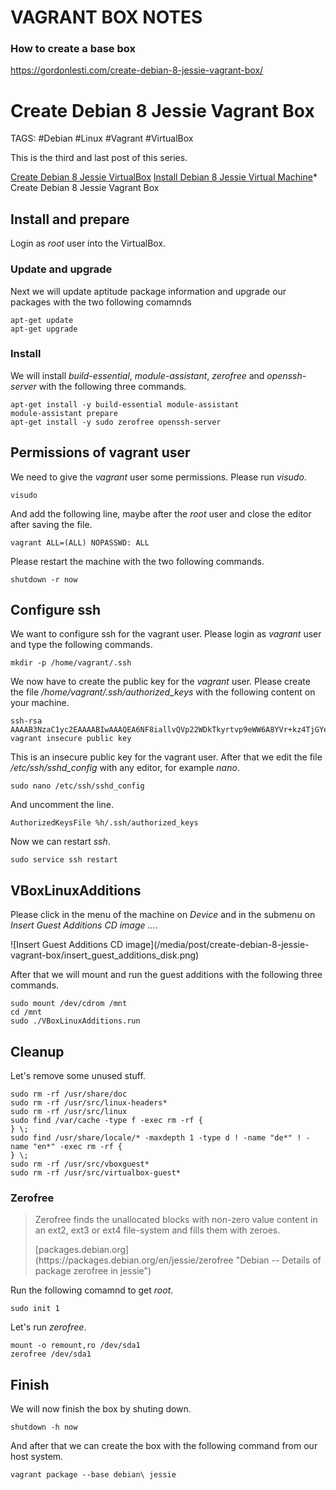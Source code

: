 

# VAGRANT BOX NOTES


### How to create a base box

https://gordonlesti.com/create-debian-8-jessie-vagrant-box/

<div class="blog-post">

# Create Debian 8 Jessie Vagrant Box

TAGS: #Debian #Linux #Vagrant #VirtualBox

This is the third and last post of this series.

[Create Debian 8 Jessie VirtualBox](/create-debian-8-jessie-virtualbox/ "Create Debian 8 Jessie VirtualBox") [Install Debian 8 Jessie Virtual Machine](/install-debian-8-jessie-virtual-machine/ "Install Debian 8 Jessie Virtual Machine")*   Create Debian 8 Jessie Vagrant Box

## Install and prepare

Login as _root_ user into the VirtualBox.

### Update and upgrade

Next we will update aptitude package information and upgrade our packages with the two following comamnds

    apt-get update
    apt-get upgrade

### Install

We will install _build-essential_, _module-assistant_, _zerofree_ and _openssh-server_ with the following three commands.

    apt-get install -y build-essential module-assistant
    module-assistant prepare
    apt-get install -y sudo zerofree openssh-server

## Permissions of vagrant user

We need to give the _vagrant_ user some permissions. Please run _visudo_.

    visudo

And add the following line, maybe after the _root_ user and close the editor after saving the file.

    vagrant ALL=(ALL) NOPASSWD: ALL

Please restart the machine with the two following commands.

    shutdown -r now

## Configure ssh

We want to configure ssh for the vagrant user. Please login as _vagrant_ user and type the following commands.

    mkdir -p /home/vagrant/.ssh

We now have to create the public key for the _vagrant_ user. Please create the file _/home/vagrant/.ssh/authorized_keys_ with the following content on your machine.

    ssh-rsa AAAAB3NzaC1yc2EAAAABIwAAAQEA6NF8iallvQVp22WDkTkyrtvp9eWW6A8YVr+kz4TjGYe7gHzIw+niNltGEFHzD8+v1I2YJ6oXevct1YeS0o9HZyN1Q9qgCgzUFtdOKLv6IedplqoPkcmF0aYet2PkEDo3MlTBckFXPITAMzF8dJSIFo9D8HfdOV0IAdx4O7PtixWKn5y2hMNG0zQPyUecp4pzC6kivAIhyfHilFR61RGL+GPXQ2MWZWFYbAGjyiYJnAmCP3NOTd0jMZEnDkbUvxhMmBYSdETk1rRgm+R4LOzFUGaHqHDLKLX+FIPKcF96hrucXzcWyLbIbEgE98OHlnVYCzRdK8jlqm8tehUc9c9WhQ== vagrant insecure public key

This is an insecure public key for the vagrant user. After that we edit the file _/etc/ssh/sshd_config_ with any editor, for example _nano_.

    sudo nano /etc/ssh/sshd_config

And uncomment the line.

    AuthorizedKeysFile %h/.ssh/authorized_keys

Now we can restart _ssh_.

    sudo service ssh restart

## VBoxLinuxAdditions

<div class="row">

<div class="col-sm-4">

Please click in the menu of the machine on _Device_ and in the submenu on _Insert Guest Additions CD image ..._.

</div>

<div class="col-sm-8">![Insert Guest Additions CD image](/media/post/create-debian-8-jessie-vagrant-box/insert_guest_additions_disk.png)</div>

</div>

After that we will mount and run the guest additions with the following three commands.

    sudo mount /dev/cdrom /mnt
    cd /mnt
    sudo ./VBoxLinuxAdditions.run

## Cleanup

Let's remove some unused stuff.

    sudo rm -rf /usr/share/doc
    sudo rm -rf /usr/src/linux-headers*
    sudo rm -rf /usr/src/linux
    sudo find /var/cache -type f -exec rm -rf {
    } \;
    sudo find /usr/share/locale/* -maxdepth 1 -type d ! -name "de*" ! -name "en*" -exec rm -rf {
    } \;
    sudo rm -rf /usr/src/vboxguest*
    sudo rm -rf /usr/src/virtualbox-guest*

### Zerofree

> Zerofree finds the unallocated blocks with non-zero value content in an ext2, ext3 or ext4 file-system and fills them with zeroes.
> 
> <footer>[packages.debian.org](https://packages.debian.org/en/jessie/zerofree "Debian -- Details of package zerofree in jessie")</footer>

Run the following comamnd to get _root_.

    sudo init 1

Let's run _zerofree_.

    mount -o remount,ro /dev/sda1
    zerofree /dev/sda1

## Finish

We will now finish the box by shuting down.

    shutdown -h now

And after that we can create the box with the following command from our host system.

    vagrant package --base debian\ jessie

</div>
